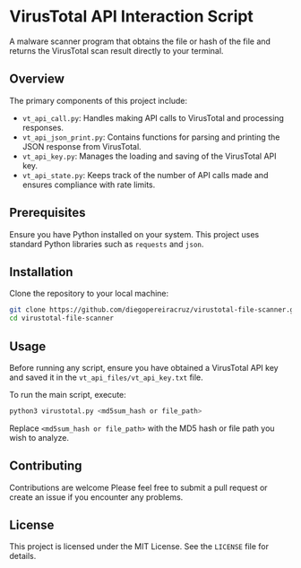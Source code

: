 # VirusTotal API Interaction Script

A malware scanner program that obtains the file or hash of the file and returns the VirusTotal scan result directly to your terminal.

## Overview

The primary components of this project include:

- `vt_api_call.py`: Handles making API calls to VirusTotal and processing responses.
- `vt_api_json_print.py`: Contains functions for parsing and printing the JSON response from VirusTotal.
- `vt_api_key.py`: Manages the loading and saving of the VirusTotal API key.
- `vt_api_state.py`: Keeps track of the number of API calls made and ensures compliance with rate limits.

## Prerequisites

Ensure you have Python installed on your system. This project uses standard Python libraries such as `requests` and `json`.

## Installation

Clone the repository to your local machine:
```bash
git clone https://github.com/diegopereiracruz/virustotal-file-scanner.git 
cd virustotal-file-scanner
```

## Usage

Before running any script, ensure you have obtained a VirusTotal API key and saved it in the `vt_api_files/vt_api_key.txt` file.

To run the main script, execute:

```bash
python3 virustotal.py <md5sum_hash or file_path>
```


Replace `<md5sum_hash or file_path>` with the MD5 hash or file path you wish to analyze.

## Contributing

Contributions are welcome Please feel free to submit a pull request or create an issue if you encounter any problems.

## License

This project is licensed under the MIT License. See the `LICENSE` file for details.
